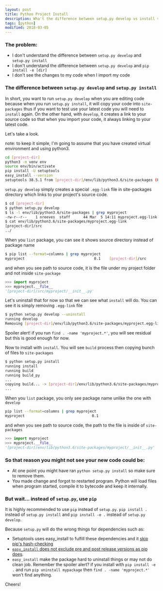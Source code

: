 ```yaml
---
layout: post
title: Python Project Install
description: Wha't the difference between setup.py develop vs install vs pip install -e 
tags: [python]
modified: 2018-03-05
---
```


### The problem:

- I don't understand the difference between `setup.py develop` and `setup.py install`
- I don't understand the difference between `setup.py develop` and `pip install -e [dir]` 
- I don't see the changes to my code when I import my code 


### The difference between `setup.py develop` and `setup.py install`

In short, you want to run `setup.py develop` when you are editing code because when you run 
`setup.py install`, it will copy your code into `site-packages` thus if you want to test use your
latest code you will need to `install` again. On the other hand, with `develop`, it creates
a link to your source code so that when you import your code, it always linking to your latest code.

Let's take a look.

note: to keep it simple, I'm going to assume that you have created virtual environment and using python3.
```bash
cd [project-dir]
python3 -m venv env
source env/bin/activate
pip install -U setuptools
easy_install --version
setuptools 38.5.1 from [project-dir]/env/lib/python3.6/site-packages (Python 3.6)
```

`setup.py develop` simply creates a special `.egg-link` file in site-packages directory which 
links to your project's source code.

```bash
$ cd [project-dir]
$ python setup.py develop
$ ls -l env/lib/python3.6/site-packages | grep myproject
-rw-r--r--    1 nreeves  staff      44 Mar  5 14:11 myproject.egg-link
$ cat env/lib/python3.6/site-packages/myproject.egg-link
[project-dir]/src
../
```

When you `list` package, you can see it shows source directory instead of package name
```bash
$ pip list --format=columns | grep myproject
myproject                                0.1    [project-dir]/src
```

and when you see path to source code, it is the file under my project folder and not inside `site-package`
```python
>>> import myproject
>>> myproject.__file__
'[project-dir]/src/myproject/__init__.py'
```

Let's uninstall that for now so that we can see what `install` will do.
You can see it is simply removing `.egg-link` file
```bash
$ python setup.py develop --uninstall
running develop
Removing [project-dir]/env/lib/python3.6/site-packages/myproject.egg-link (link to src)
```
Spoiler alert!
if you run `find . -name 'myproject.*'`, you will see residual but this is good enough for now.

Now to install with `install`.
You will see `build` process then copying bunch of files to `site-packages`
```bash
$ python setup.py install
running install
running build
running build_py
...
copying build... -> [project-dir]/env/lib/python3.6/site-packages/myproject/...
...
```

When you `list` package, you only see package name unlike the one with `develop`
```bash
pip list --format=columns | grep myproject
myproject                               0.1
```

and when you see path to source code, the path to the file is inside of `site-packages`
```python
>>> import myproject
>>> myproject.__file__
'[project-dir]/env/lib/python3.6/site-packages/myproject/__init__.py'
```

### So that reason you might not see your new code could be:
* At one point you might have ran `python setup.py install` so make sure to remove them.
* You made change and forgot to restarted program. 
Python will load files when program started, compile it to bytecode and keep it internally.

### But wait... instead of `setup.py`, use `pip`

It is highly recommended to use `pip` instead of `setup.py`.
`pip install .` instead of `setup.py install` and
`pip install -e .` instead of `setup.py develop`.

Because `setup.py` will do the wrong things for dependencies such as:
* Setuptools uses easy_install to fulfill these dependencies and it [skip pip's hash-checking](https://pip.pypa.io/en/latest/reference/pip_install/#hash-checking-mode)
* [`easy_install` does not exclude pre and post release versions as pip does](https://github.com/pypa/setuptools/issues/1009#issuecomment-293254466).
* `easy_install` make the package hard to uninstall things or may not do clean job. Remember the spoiler alert? if you install with 
`pip install -e .` and run `pip uninstall mypackage` then `find . -name 'myproject.*'` won't find anything.

Cheers!
